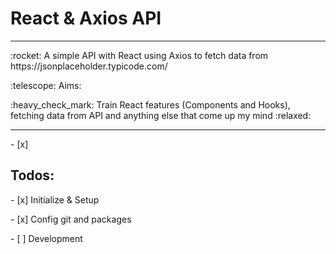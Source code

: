 # <h1>React & Axios API</h1>
---
<p>:rocket: A simple API with React using Axios to fetch data from https://jsonplaceholder.typicode.com/</p>
<p>:telescope: Aims:</p>
<p>:heavy_check_mark: Train React features (Components and Hooks), fetching data from API and anything else that come up my mind :relaxed:</p>
<hr />
- [x] <h2>Todos:</h2>
<p> - [x] Initialize & Setup </p>
<p> - [x] Config git and packages</p>
<p> - [ ] Development </p>
